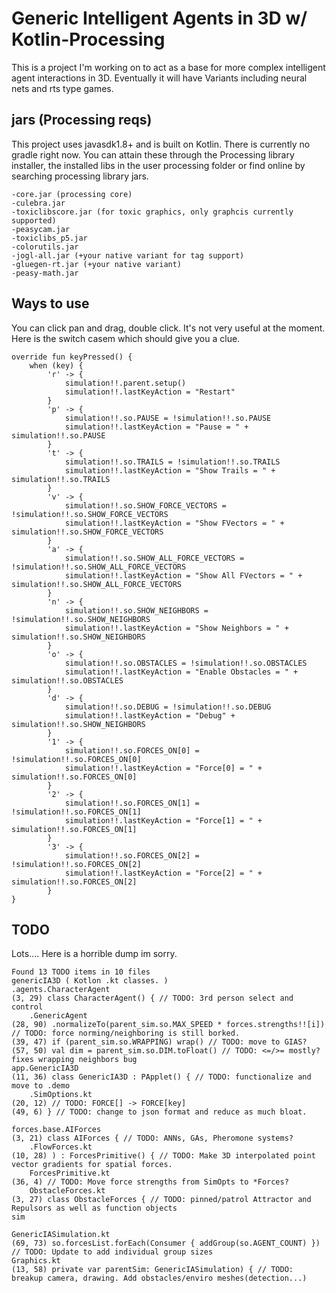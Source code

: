 # Generic Intelligent Agents in 3D w/ Kotlin-Processing
This is a project I'm working on to act as a base for more complex intelligent agent interactions in 3D. 
Eventually it will have Variants including neural nets and rts type games.

## jars (Processing reqs)
This project uses javasdk1.8+ and is built on Kotlin. There is currently no gradle right now.
You can attain these through the Processing library installer, the installed libs in the user 
processing folder or find online by searching processing library jars.

    -core.jar (processing core)
    -culebra.jar 
    -toxiclibscore.jar (for toxic graphics, only graphcis currently supported)
    -peasycam.jar 
    -toxiclibs_p5.jar
    -colorutils.jar
    -jogl-all.jar (+your native variant for tag support)
    -gluegen-rt.jar (+your native variant)
    -peasy-math.jar

## Ways to use
You can click pan and drag, double click. It's not very useful at the moment. 
Here is the switch casem which should give you a clue.

    override fun keyPressed() {
        when (key) {
            'r' -> {
                simulation!!.parent.setup()
                simulation!!.lastKeyAction = "Restart"
            }
            'p' -> {
                simulation!!.so.PAUSE = !simulation!!.so.PAUSE
                simulation!!.lastKeyAction = "Pause = " + simulation!!.so.PAUSE
            }
            't' -> {
                simulation!!.so.TRAILS = !simulation!!.so.TRAILS
                simulation!!.lastKeyAction = "Show Trails = " + simulation!!.so.TRAILS
            }
            'v' -> {
                simulation!!.so.SHOW_FORCE_VECTORS = !simulation!!.so.SHOW_FORCE_VECTORS
                simulation!!.lastKeyAction = "Show FVectors = " + simulation!!.so.SHOW_FORCE_VECTORS
            }
            'a' -> {
                simulation!!.so.SHOW_ALL_FORCE_VECTORS = !simulation!!.so.SHOW_ALL_FORCE_VECTORS
                simulation!!.lastKeyAction = "Show All FVectors = " + simulation!!.so.SHOW_ALL_FORCE_VECTORS
            }
            'n' -> {
                simulation!!.so.SHOW_NEIGHBORS = !simulation!!.so.SHOW_NEIGHBORS
                simulation!!.lastKeyAction = "Show Neighbors = " + simulation!!.so.SHOW_NEIGHBORS
            }
            'o' -> {
                simulation!!.so.OBSTACLES = !simulation!!.so.OBSTACLES
                simulation!!.lastKeyAction = "Enable Obstacles = " + simulation!!.so.OBSTACLES
            }
            'd' -> {
                simulation!!.so.DEBUG = !simulation!!.so.DEBUG
                simulation!!.lastKeyAction = "Debug" + simulation!!.so.SHOW_NEIGHBORS
            }
            '1' -> {
                simulation!!.so.FORCES_ON[0] = !simulation!!.so.FORCES_ON[0]
                simulation!!.lastKeyAction = "Force[0] = " + simulation!!.so.FORCES_ON[0]
            }
            '2' -> {
                simulation!!.so.FORCES_ON[1] = !simulation!!.so.FORCES_ON[1]
                simulation!!.lastKeyAction = "Force[1] = " + simulation!!.so.FORCES_ON[1]
            }
            '3' -> {
                simulation!!.so.FORCES_ON[2] = !simulation!!.so.FORCES_ON[2]
                simulation!!.lastKeyAction = "Force[2] = " + simulation!!.so.FORCES_ON[2]
            }
    }

## TODO
Lots.... Here is a horrible dump im sorry.

    Found 13 TODO items in 10 files
    genericIA3D ( Kotlon .kt classes. )
    .agents.CharacterAgent
    (3, 29) class CharacterAgent() { // TODO: 3rd person select and control
        .GenericAgent
    (28, 90) .normalizeTo(parent_sim.so.MAX_SPEED * forces.strengths!![i]) // TODO: force norming/neighboring is still borked.
    (39, 47) if (parent_sim.so.WRAPPING) wrap() // TODO: move to GIAS?
    (57, 50) val dim = parent_sim.so.DIM.toFloat() // TODO: <=/>= mostly? fixes wrapping neighbors bug
    app.GenericIA3D
    (11, 36) class GenericIA3D : PApplet() { // TODO: functionalize and move to .demo
        .SimOptions.kt
    (20, 12) // TODO: FORCE[] -> FORCE[key]
    (49, 6) } // TODO: change to json format and reduce as much bloat.
    
    forces.base.AIForces
    (3, 21) class AIForces { // TODO: ANNs, GAs, Pheromone systems?
        .FlowForces.kt
    (10, 28) ) : ForcesPrimitive() { // TODO: Make 3D interpolated point vector gradients for spatial forces.
        ForcesPrimitive.kt
    (36, 4) // TODO: Move force strengths from SimOpts to *Forces?
        ObstacleForces.kt
    (3, 27) class ObstacleForces { // TODO: pinned/patrol Attractor and Repulsors as well as function objects
    sim
    
    GenericIASimulation.kt
    (69, 73) so.forcesList.forEach(Consumer { addGroup(so.AGENT_COUNT) }) // TODO: Update to add individual group sizes
    Graphics.kt
    (13, 58) private var parentSim: GenericIASimulation) { // TODO: breakup camera, drawing. Add obstacles/enviro meshes(detection...)